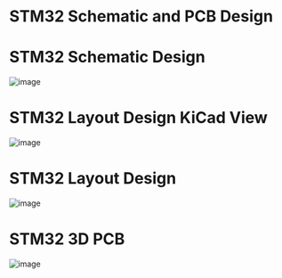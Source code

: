 # STM32 Schematic and PCB Design

# STM32 Schematic Design

![image](https://github.com/user-attachments/assets/533402b7-da76-4219-b8bc-1bd405479769)

# STM32 Layout Design KiCad View

![image](https://github.com/user-attachments/assets/87bd3ba4-540a-498d-934a-ed32b854705b)

# STM32 Layout Design

![image](https://github.com/user-attachments/assets/50aaedb6-569d-45bb-8194-a032d19f88f7)

# STM32 3D PCB 
![image](https://github.com/user-attachments/assets/b197fa90-4b29-43ac-a435-a94e9172dcdd)

